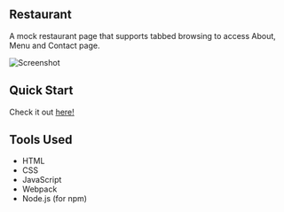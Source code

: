 ## Restaurant
A mock restaurant page that supports tabbed browsing to access About, Menu and Contact page.

![Screenshot](https://i.imgur.com/YLSvjsV.png)
## Quick Start
Check it out [here!](https://jusgu.github.io/restaurant/)

## Tools Used
 - HTML
 - CSS
 - JavaScript
 - Webpack
 - Node.js (for npm)


